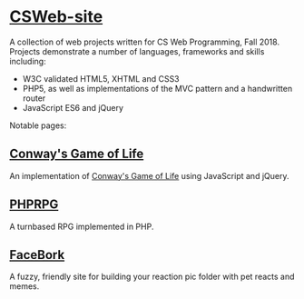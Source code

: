 # [CSWeb-site](https://biggestcookie.github.io/CSC4370-site/)
A collection of web projects written for CS Web Programming, Fall 2018.
Projects demonstrate a number of languages, frameworks and skills including:
- W3C validated HTML5, XHTML and CSS3
- PHP5, as well as implementations of the MVC pattern and a handwritten router
- JavaScript ES6 and jQuery


Notable pages:
## [Conway's Game of Life](https://biggestcookie.github.io/CSC4370-site/projects/project-3/index.html)
An implementation of [Conway's Game of Life](https://en.wikipedia.org/wiki/Conway%27s_Game_of_Life) using JavaScript and jQuery.

## [PHPRPG](https://www.youtube.com/watch?v=7Ucg83x4Nvk)
A turnbased RPG implemented in PHP.

## [FaceBork](https://biggestcookie.github.io/CSC4370-site/projects/project-1/main.html)
A fuzzy, friendly site for building your reaction pic folder with pet reacts and memes.
